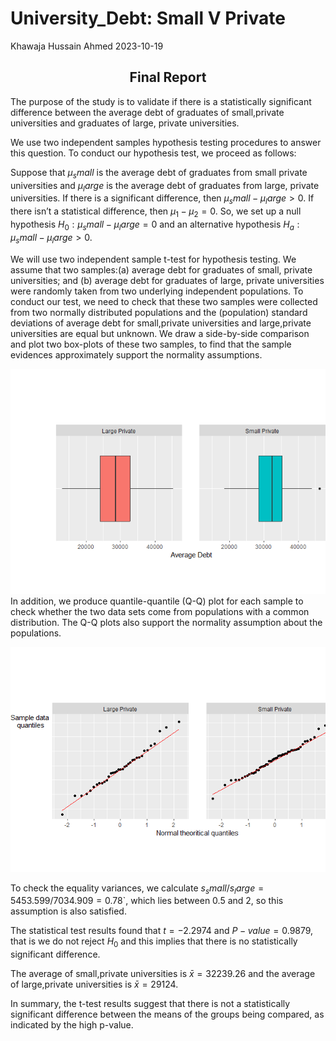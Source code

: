 University_Debt: Small V Private
================
Khawaja Hussain Ahmed
2023-10-19

<center>
<h2>
Final Report
</h2>
</center>

  
  

The purpose of the study is to validate if there is a statistically
significant difference between the average debt of graduates of
small,private universities and graduates of large, private universities.

  
  

We use two independent samples hypothesis testing procedures to answer
this question. To conduct our hypothesis test, we proceed as follows:

  

Suppose that $μ_small$ is the average debt of graduates from small
private universities and $μ_large$ is the average debt of graduates from
large, private universities. If there is a significant difference, then
$μ_small-μ_large>0$. If there isn’t a statistical difference, then
$μ_1-μ_2=0$. So, we set up a null hypothesis $H_0: μ_small-μ_large=0$
and an alternative hypothesis $H_a: μ_small-μ_large>0$.

  

We will use two independent sample t-test for hypothesis testing. We
assume that two samples:(a) average debt for graduates of small, private
universities; and (b) average debt for graduates of large, private
universities were randomly taken from two underlying independent
populations. To conduct our test, we need to check that these two
samples were collected from two normally distributed populations and the
(population) standard deviations of average debt for small,private
universities and large,private universities are equal but unknown. We
draw a side-by-side comparison and plot two box-plots of these two
samples, to find that the sample evidences approximately support the
normality assumptions.

![](University_Debt_GitHub_files/figure-gfm/unnamed-chunk-2-1.png)<!-- -->  
In addition, we produce quantile-quantile (Q-Q) plot for each sample to
check whether the two data sets come from populations with a common
distribution. The Q-Q plots also support the normality assumption about
the populations.  

![](University_Debt_GitHub_files/figure-gfm/unnamed-chunk-3-1.png)<!-- -->

  

To check the equality variances, we calculate
$s_small/s_large =5453.599/7034.909=0.78$\`, which lies between 0.5 and
2, so this assumption is also satisfied.

  

The statistical test results found that $t=-2.2974$ and
$P-value= 0.9879$, that is we do not reject $H_0$ and this implies that
there is no statistically significant difference.

  

The average of small,private universities is $\bar{x}=32239.26$ and the
average of large,private universities is $\bar{x}=29124$.

  

In summary, the t-test results suggest that there is not a statistically
significant difference between the means of the groups being compared,
as indicated by the high p-value.
